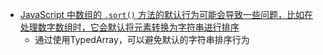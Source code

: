 - [JavaScript 中数组的 `.sort()` 方法的默认行为可能会导致一些问题，比如在处理数字数组时，它会默认将元素转换为字符串进行排序](https://twitter.com/ZoltanKochan/status/1660002475032686593)
	- 通过使用TypedArray，可以避免默认的字符串排序行为